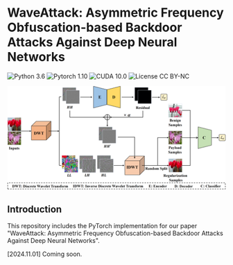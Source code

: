 # WaveAttack: Asymmetric Frequency Obfuscation-based Backdoor Attacks Against Deep Neural Networks
![Python 3.6](https://img.shields.io/badge/python-3.6-DodgerBlue.svg?style=plastic)
![Pytorch 1.10](https://img.shields.io/badge/pytorch-1.2.0-DodgerBlue.svg?style=plastic)
![CUDA 10.0](https://img.shields.io/badge/cuda-10.0-DodgerBlue.svg?style=plastic)
![License CC BY-NC](https://img.shields.io/badge/license-CC_BY--NC-DodgerBlue.svg?style=plastic)

![](images/overview.png "Overview of our HPR model.")

## Introduction

This repository includes the PyTorch implementation for our paper 
"WaveAttack: Asymmetric Frequency Obfuscation-based Backdoor Attacks Against Deep Neural Networks".

[2024.11.01] Coming soon.
